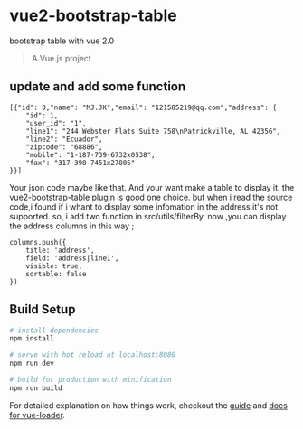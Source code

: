 # vue2-bootstrap-table
bootstrap table with vue 2.0

> A Vue.js project

## update and add some function
```
[{"id": 0,"name": "MJ.JK","email": "121585219@qq.com","address": {
    "id": 1,
    "user_id": "1",
    "line1": "244 Webster Flats Suite 758\nPatrickville, AL 42356",
    "line2": "Ecuador",
    "zipcode": "68886",
    "mobile": "1-187-739-6732x0538",
    "fax": "317-398-7451x27805"
}}]
```
Your json code maybe like that. And your want make a table to display it.
the vue2-bootstrap-table plugin is good one choice.
but when i read the source code,i found if i whant to display some infomation in the address,it's not supported.
so, i add two function in src/utils/filterBy.
now ,you can display the address columns in this way ;

```
columns.push({
    title: 'address',
    field: 'address|line1',
    visible: true,
    sortable: false
})
```

## Build Setup

``` bash
# install dependencies
npm install

# serve with hot reload at localhost:8080
npm run dev

# build for production with minification
npm run build
```

For detailed explanation on how things work, checkout the [guide](http://vuejs-templates.github.io/webpack/) and [docs for vue-loader](http://vuejs.github.io/vue-loader).
